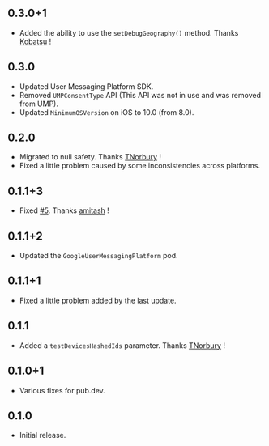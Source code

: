 ## 0.3.0+1

* Added the ability to use the `setDebugGeography()` method. Thanks [Kobatsu](https://github.com/Kobatsu) !

## 0.3.0

* Updated User Messaging Platform SDK.
* Removed `UMPConsentType` API (This API was not in use and was removed from UMP).
* Updated `MinimumOSVersion` on iOS to 10.0 (from 8.0).

## 0.2.0

* Migrated to null safety. Thanks [TNorbury](https://github.com/TNorbury) !
* Fixed a little problem caused by some inconsistencies across platforms.

## 0.1.1+3

* Fixed [#5](https://github.com/Skyost/FlutterFundingChoices/issues/5). Thanks [amitash](https://github.com/amitash) !

## 0.1.1+2

* Updated the `GoogleUserMessagingPlatform` pod.

## 0.1.1+1

* Fixed a little problem added by the last update.

## 0.1.1

* Added a `testDevicesHashedIds` parameter. Thanks [TNorbury](https://github.com/TNorbury) !

## 0.1.0+1

* Various fixes for pub.dev.

## 0.1.0

* Initial release.
